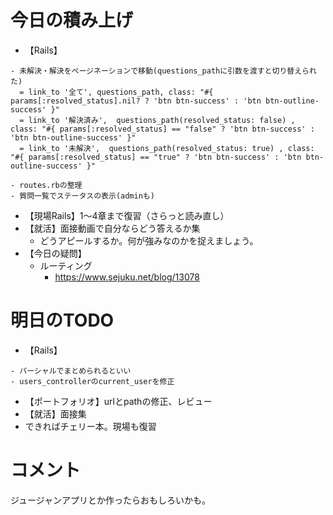 # 今日の積み上げ
- 【Rails】
```
- 未解決・解決をページネーションで移動(questions_pathに引数を渡すと切り替えられた)
  = link_to '全て', questions_path, class: "#{ params[:resolved_status].nil? ? 'btn btn-success' : 'btn btn-outline-success' }"
  = link_to '解決済み',  questions_path(resolved_status: false) , class: "#{ params[:resolved_status] == "false" ? 'btn btn-success' : 'btn btn-outline-success' }"
  = link_to '未解決',  questions_path(resolved_status: true) , class: "#{ params[:resolved_status] == "true" ? 'btn btn-success' : 'btn btn-outline-success' }"

- routes.rbの整理
- 質問一覧でステータスの表示(adminも)
```
- 【現場Rails】1〜4章まで復習（さらっと読み直し）
- 【就活】面接動画で自分ならどう答えるか集
  - どうアピールするか。何が強みなのかを捉えましょう。
- 【今日の疑問】
  - ルーティング
    - https://www.sejuku.net/blog/13078  

# 明日のTODO
- 【Rails】
```
- パーシャルでまとめられるといい
- users_controllerのcurrent_userを修正
```
- 【ポートフォリオ】urlとpathの修正、レビュー
- 【就活】面接集
- できればチェリー本。現場も復習

# コメント
ジュージャンアプリとか作ったらおもしろいかも。
